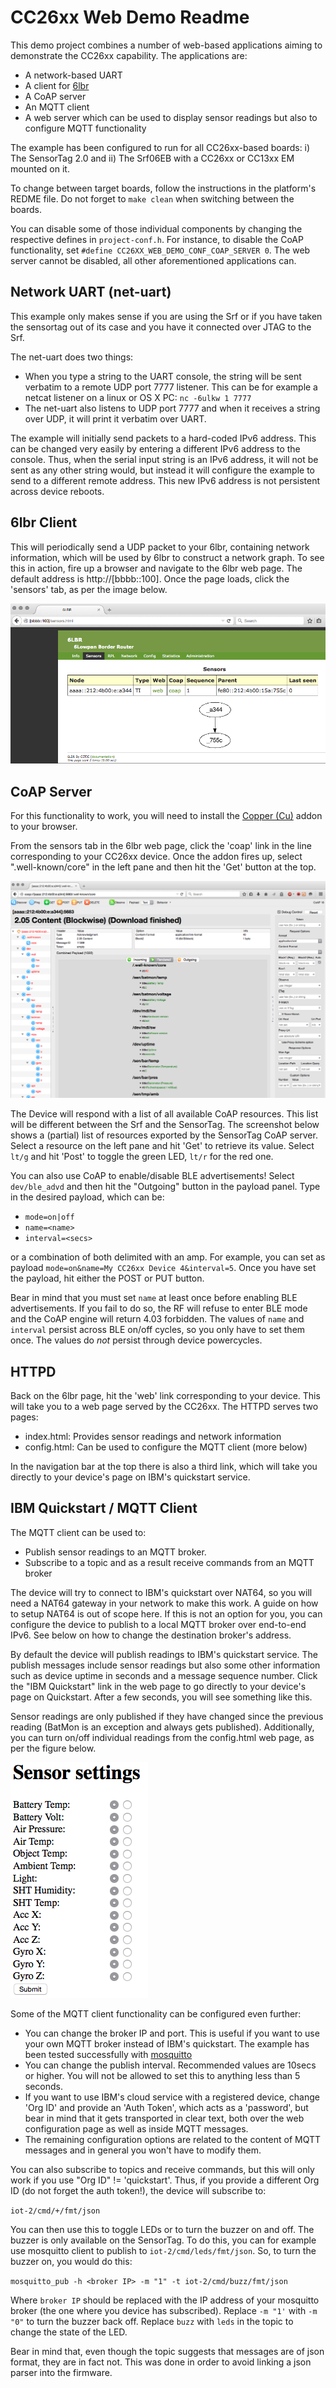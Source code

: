 CC26xx Web Demo Readme
======================
This demo project combines a number of web-based applications aiming to
demonstrate the CC26xx capability. The applications are:

* A network-based UART
* A client for [6lbr](http://cetic.github.io/6lbr/)
* A CoAP server
* An MQTT client
* A web server which can be used to display sensor readings but also to
  configure MQTT functionality

The example has been configured to run for all CC26xx-based boards: i) The
SensorTag 2.0 and ii) The Srf06EB with a CC26xx or CC13xx EM mounted on it.

To change between target boards, follow the instructions in the platform's
REDME file. Do not forget to `make clean` when switching between the boards.

You can disable some of those individual components by changing the respective
defines in `project-conf.h`. For instance, to disable the CoAP functionality,
set `#define CC26XX_WEB_DEMO_CONF_COAP_SERVER 0`. The web server cannot be
disabled, all other aforementioned applications can.

Network UART (net-uart)
-----------------------
This example only makes sense if you are using the Srf or if you have taken
the sensortag out of its case and you have it connected over JTAG to the Srf.

The net-uart does two things:

* When you type a string to the UART console, the string will be sent verbatim
  to a remote UDP port 7777 listener. This can be for example a netcat listener
  on a linux or OS X PC:
  `nc -6ulkw 1 7777`
* The net-uart also listens to UDP port 7777 and when it receives a string over
  UDP, it will print it verbatim over UART.

The example will initially send packets to a hard-coded IPv6 address. This can
be changed very easily by entering a different IPv6 address to the console.
Thus, when the serial input string is an IPv6 address, it will not be sent as
any other string would, but instead it will configure the example to send to a
different remote address. This new IPv6 address is not persistent across
device reboots.

6lbr Client
-----------
This will periodically send a UDP packet to your 6lbr, containing network
information, which will be used by 6lbr to construct a network graph. To see
this in action, fire up a browser and navigate to the 6lbr web page. The
default address is http://[bbbb::100]. Once the page loads, click the 'sensors'
tab, as per the image below.

![6lbr](img/6lbr-web.png)

CoAP Server
-----------
For this functionality to work, you will need to install the
[Copper (Cu)](https://addons.mozilla.org/en-US/firefox/addon/copper-270430/)
addon to your browser.

From the sensors tab in the 6lbr web page, click the 'coap' link in the line
corresponding to your CC26xx device. Once the addon fires up, select
".well-known/core" in the left pane and then hit the 'Get' button at the top.

![CoAP Resources](img/coap-resources.png)

The Device will respond with a list of all available CoAP resources. This list
will be different between the Srf and the SensorTag. The screenshot below shows
a (partial) list of resources exported by the SensorTag CoAP server. Select
a resource on the left pane and hit 'Get' to retrieve its value. Select
`lt/g` and hit 'Post' to toggle the green LED, `lt/r` for the red one.

You can also use CoAP to enable/disable BLE advertisements! Select
`dev/ble_advd` and then hit the "Outgoing" button in the payload panel. Type in
the desired payload, which can be:

* `mode=on|off`
* `name=<name>`
* `interval=<secs>`

or a combination of both delimited with an amp. For example, you can set as
payload `mode=on&name=My CC26xx Device 4&interval=5`. Once you have set the
payload, hit either the POST or PUT button.

Bear in mind that you must set `name` at least once before enabling BLE
advertisements. If you fail to do so, the RF will refuse to enter BLE mode and
the CoAP engine will return 4.03 forbidden. The values of `name` and `interval`
persist across BLE on/off cycles, so you only have to set them once. The values
do _not_ persist through device powercycles.

HTTPD
-----
Back on the 6lbr page, hit the 'web' link corresponding to your device. This
will take you to a web page served by the CC26xx. The HTTPD serves two pages:

* index.html: Provides sensor readings and network information
* config.html: Can be used to configure the MQTT client (more below)

In the navigation bar at the top there is also a third link, which will take
you directly to your device's page on IBM's quickstart service.

IBM Quickstart / MQTT Client
----------------------------
The MQTT client can be used to:

* Publish sensor readings to an MQTT broker.
* Subscribe to a topic and as a result receive commands from an MQTT broker

The device will try to connect to IBM's quickstart over NAT64, so you will
need a NAT64 gateway in your network to make this work. A guide on how to
setup NAT64 is out of scope here. If this is not an option for you, you can
configure the device to publish to a local MQTT broker over end-to-end IPv6.
See below on how to change the destination broker's address.

By default the device will publish readings to IBM's quickstart service. The
publish messages include sensor readings but also some other information such
as device uptime in seconds and a message sequence number. Click the "IBM
Quickstart" link in the web page to go directly to your device's page
on Quickstart. After a few seconds, you will see something like this.

Sensor readings are only published if they have changed since the previous
reading (BatMon is an exception and always gets published). Additionally, you
can turn on/off individual readings from the config.html web page, as per the
figure below.

![Sensor Readings Configuration](img/sensor-readings-config.png)

Some of the MQTT client functionality can be configured even further:

* You can change the broker IP and port. This is useful if you want to use your
  own MQTT broker instead of IBM's quickstart. The example has been tested
  successfully with [mosquitto](http://mosquitto.org/)
* You can change the publish interval. Recommended values are 10secs or higher.
  You will not be allowed to set this to anything less than 5 seconds.
* If you want to use IBM's cloud service with a registered device, change
  'Org ID' and provide an 'Auth Token', which acts as a 'password', but bear in
  mind that it gets transported in clear text, both over the web configuration
  page as well as inside MQTT messages.
* The remaining configuration options are related to the content of MQTT
  messages and in general you won't have to modify them.

You can also subscribe to topics and receive commands, but this will only
work if you use "Org ID" != 'quickstart'. Thus, if you provide a different
Org ID (do not forget the auth token!), the device will subscribe to:

`iot-2/cmd/+/fmt/json`

You can then use this to toggle LEDs or to turn the buzzer on and off.
The buzzer is only available on the SensorTag. To do this, you can for example
use mosquitto client to publish to `iot-2/cmd/leds/fmt/json`. So, to turn
the buzzer on, you would do this:

`mosquitto_pub -h <broker IP> -m "1" -t iot-2/cmd/buzz/fmt/json`

Where `broker IP` should be replaced with the IP address of your mosquitto
broker (the one where you device has subscribed). Replace `-m "1'` with `-m "0"`
to turn the buzzer back off. Replace `buzz` with `leds` in the topic to change
the state of the LED.

Bear in mind that, even though the topic suggests that messages are of json
format, they are in fact not. This was done in order to avoid linking a json
parser into the firmware.
